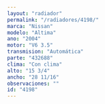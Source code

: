 ```yaml
---
layout: "radiador"
permalink: "/radiadores/4198/"
marca: "Nissan"
modelo: "Altima"
ano: "2004"
motor: "V6 3.5"
transmision: "Automática"
parte: "432688"
clima: "Con clima"
alto: "15 3/4"
ancho: "28 11/16"
observaciones: ""
id: "4198"
---
```


